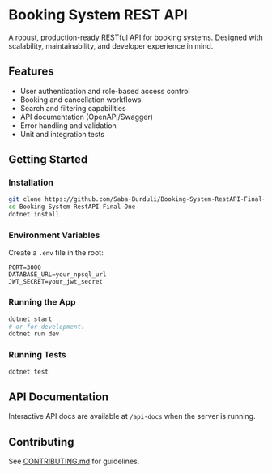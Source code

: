 

# Booking System REST API

A robust, production-ready RESTful API for booking systems. Designed with scalability, maintainability, and developer experience in mind.

## Features

- User authentication and role-based access control
- Booking and cancellation workflows
- Search and filtering capabilities
- API documentation (OpenAPI/Swagger)
- Error handling and validation
- Unit and integration tests

## Getting Started

### Installation

```bash
git clone https://github.com/Saba-Burduli/Booking-System-RestAPI-Final-One.git
cd Booking-System-RestAPI-Final-One
dotnet install
```

### Environment Variables

Create a `.env` file in the root:

```
PORT=3000
DATABASE_URL=your_npsql_url
JWT_SECRET=your_jwt_secret
```

### Running the App

```bash
dotnet start
# or for development:
dotnet run dev
```

### Running Tests

```bash
dotnet test
```

## API Documentation

Interactive API docs are available at `/api-docs` when the server is running.

## Contributing

See [CONTRIBUTING.md](CONTRIBUTING.md) for guidelines.


